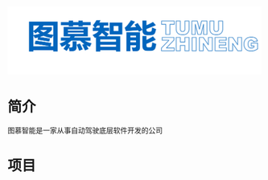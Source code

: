 <p align="center"> <img alt="Logo" src="https://github.com/tumuzhineng/.github/blob/main/profile/logo.png", width = "888";></p>

# 简介

图慕智能是一家从事自动驾驶底层软件开发的公司

# 项目

